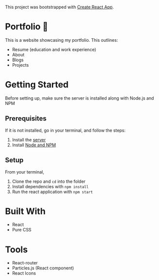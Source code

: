 This project was bootstrapped with [Create React App](https://github.com/facebook/create-react-app).

# Portfolio 🔖

This is a website showcasing my portfolio. This outlines:
* Resume (education and work experience)
* About
* Blogs
* Projects

# Getting Started
Before setting up, make sure the server is installed along with Node.js and NPM

## Prerequisites
If it is not installed, go in your terminal, and follow the steps:

1. Install the [server](https://github.com/reireynoso/restaurant_app_rails) 
2. Install [Node and NPM](https://www.npmjs.com/get-npm)

## Setup

From your terminal,

1. Clone the repo and `cd` into the folder
2. Install dependencies with `npm install`
3. Run the react application with `npm start`

# Built With
* React
* Pure CSS

# Tools
* React-router 
* Particles.js (React component)
* React Icons
